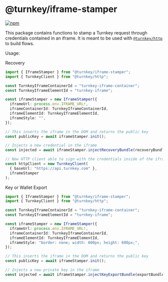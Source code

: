 # @turnkey/iframe-stamper

[![npm](https://img.shields.io/npm/v/@turnkey/iframe-stamper?color=%234C48FF)](https://www.npmjs.com/package/@turnkey/iframe-stamper)

This package contains functions to stamp a Turnkey request through credentials contained in an iframe. It is meant to be used with [`@turnkey/http`](https://www.npmjs.com/package/@turnkey/http) to build flows.

Usage:

Recovery

```ts
import { IframeStamper } from "@turnkey/iframe-stamper";
import { TurnkeyClient } from "@turnkey/http";

const TurnkeyIframeContainerId = "turnkey-iframe-container";
const TurnkeyIframeElementId = "turnkey-iframe";

const iframeStamper = new IframeStamper({
  iframeUrl: process.env.IFRAME_URL!,
  iframeContainerId: TurnkeyIframeContainerId,
  iframeElementId: TurnkeyIframeElementId,
  iframeStyle: "",
});

// This inserts the iframe in the DOM and returns the public key
const publicKey = await iframeStamper.init();

// Injects a new credential in the iframe
const injected = await iframeStamper.injectRecoveryBundle(recoveryBundle);

// New HTTP client able to sign with the credentials inside of the iframe
const httpClient = new TurnkeyClient(
  { baseUrl: "https://api.turnkey.com" },
  iframeStamper
);
```

Key or Wallet Export

```ts
import { IframeStamper } from "@turnkey/iframe-stamper";
import { TurnkeyClient } from "@turnkey/http";

const TurnkeyIframeContainerId = "turnkey-iframe-container";
const TurnkeyIframeElementId = "turnkey-iframe";

const iframeStamper = new IframeStamper({
  iframeUrl: process.env.IFRAME_URL!,
  iframeContainerId: TurnkeyIframeContainerId,
  iframeElementId: TurnkeyIframeElementId,
  iframeStyle: "border: none; width: 600px; height: 600px;",
});

// This inserts the iframe in the DOM and returns the public key
const publicKey = await iframeStamper.init();

// Injects a new private key in the iframe
const injected = await iframeStamper.injectKeyExportBundle(exportBundle);
```

